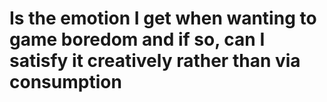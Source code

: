 # Is the emotion I get when wanting to game boredom and if so, can I satisfy it creatively rather than via consumption

<!-- #p1 -->

<!-- {BearID:293B1AB1-1E99-4344-961B-1BDC42B7ACD8-1213-00000116D7B8CDBE} -->
